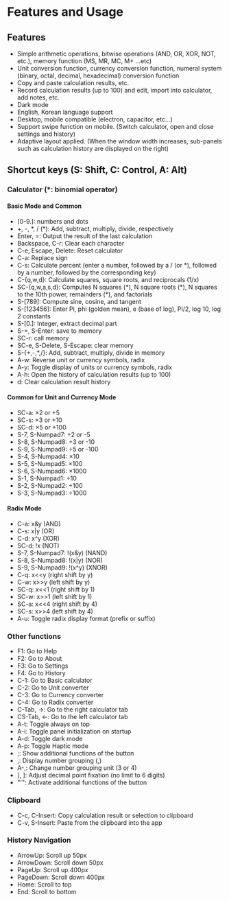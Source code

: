 # Features and Usage

## Features

- Simple arithmetic operations, bitwise operations (AND, OR, XOR, NOT, etc.), memory function (MS, MR, MC, M+ ...etc)
- Unit conversion function, currency conversion function, numeral system (binary, octal, decimal, hexadecimal) conversion function
- Copy and paste calculation results, etc.
- Record calculation results (up to 100) and edit, import into calculator, add notes, etc.
- Dark mode
- English, Korean language support
- Desktop, mobile compatible (electron, capacitor, etc...)
- Support swipe function on mobile. (Switch calculator, open and close settings and history)
- Adaptive layout applied. (When the window width increases, sub-panels such as calculation history are displayed on the right)

## Shortcut keys (S: Shift, C: Control, A: Alt)

### Calculator (\*: binomial operator)

#### Basic Mode and Common

- [0-9\.]: numbers and dots
- +, -, \*, / (\*): Add, subtract, multiply, divide, respectively
- Enter, =: Output the result of the last calculation
- Backspace, C-r: Clear each character
- C-e, Escape, Delete: Reset calculator
- C-a: Replace sign
- C-s: Calculate percent (enter a number, followed by a / (or \*), followed by a number, followed by the corresponding key)
- C-{q,w,d}: Calculate squares, square roots, and reciprocals (1/x)
- SC-{q,w,a,s,d}: Computes N squares (\*), N square roots (\*), N squares to the 10th power, remainders (\*), and factorials
- S-[789]: Compute sine, cosine, and tangent
- S-[123456]: Enter Pi, phi (golden mean), e (base of log), Pi/2, log 10, log 2 constants
- S-[0\.]: Integer, extract decimal part
- S-=, S-Enter: save to memory
- SC-r: call memory
- SC-e, S-Delete, S-Escape: clear memory
- S-{+,-,\*,/}: Add, subtract, multiply, divide in memory
- A-w: Reverse unit or currency symbols, radix
- A-y: Toggle display of units or currency symbols, radix
- A-h: Open the history of calculation results (up to 100)
- d: Clear calculation result history

#### Common for Unit and Currency Mode

- SC-a: ×2 or +5
- SC-s: ×3 or +10
- SC-d: ×5 or +100
- S-7, S-Numpad7: ÷2 or -5
- S-8, S-Numpad8: ÷3 or -10
- S-9, S-Numpad9: ÷5 or -100
- S-4, S-Numpad4: ×10
- S-5, S-Numpad5: ×100
- S-6, S-Numpad6: ×1000
- S-1, S-Numpad1: ÷10
- S-2, S-Numpad2: ÷100
- S-3, S-Numpad3: ÷1000

#### Radix Mode

- C-a: x&y (AND)
- C-s: x|y (OR)
- C-d: x^y (XOR)
- SC-d: !x (NOT)
- S-7, S-Numpad7: !(x&y) (NAND)
- S-8, S-Numpad8: !(x|y) (NOR)
- S-9, S-Numpad9: !(x^y) (XNOR)
- C-q: x<<y (right shift by y)
- C-w: x>>y (left shift by y)
- SC-q: x<<1 (right shift by 1)
- SC-w: x>>1 (left shift by 1)
- SC-a: x<<4 (right shift by 4)
- SC-s: x>>4 (left shift by 4)
- A-u: Toggle radix display format (prefix or suffix)

### Other functions

- F1: Go to Help
- F2: Go to About
- F3: Go to Settings
- F4: Go to History
- C-1: Go to Basic calculator
- C-2: Go to Unit converter
- C-3: Go to Currency converter
- C-4: Go to Radix converter
- C-Tab,  ->: Go to the right calculator tab
- CS-Tab, <-: Go to the left calculator tab
- A-t: Toggle always on top
- A-i: Toggle panel initialization on startup
- A-d: Toggle dark mode
- A-p: Toggle Haptic mode
- ;: Show additional functions of the button
- ,: Display number grouping (,)
- A-,: Change number grouping unit (3 or 4)
- [, ]: Adjust decimal point fixation (no limit to 6 digits)
- "'": Activate additional functions of the button

### Clipboard

- C-c, C-Insert: Copy calculation result or selection to clipboard
- C-v, S-Insert: Paste from the clipboard into the app

### History Navigation

- ArrowUp: Scroll up 50px
- ArrowDown: Scroll down 50px
- PageUp: Scroll up 400px
- PageDown: Scroll down 400px
- Home: Scroll to top
- End: Scroll to bottom
